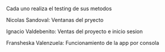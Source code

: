 Cada uno realiza el testing de sus metodos

Nicolas Sandoval:
Ventanas del pryecto

Ignacio Valdebenito:
Ventas del proyecto e inicio sesion


Fransheska Valenzuela:
Funcionamiento de la app por consola
